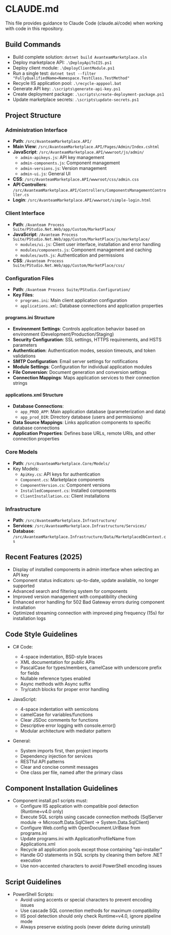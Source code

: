 # CLAUDE.md

This file provides guidance to Claude Code (claude.ai/code) when working with code in this repository.

## Build Commands
- Build complete solution: `dotnet build AvanteamMarketplace.sln`
- Deploy marketplace API: `.\DeployApiToIIS.ps1` 
- Deploy client module: `.\DeployClientModule.ps1`
- Run a single test: `dotnet test --filter "FullyQualifiedName=Namespace.TestClass.TestMethod"`
- Recycle IIS application pool: `.\recycle-apppool.bat`
- Generate API key: `.\scripts\generate-api-key.ps1`
- Create deployment package: `.\scripts\create-deployment-package.ps1`
- Update marketplace secrets: `.\scripts\update-secrets.ps1`

## Project Structure

### Administration Interface
- **Path**: `/src/AvanteamMarketplace.API/`
- **Main View**: `/src/AvanteamMarketplace.API/Pages/Admin/Index.cshtml`
- **JavaScript**: `/src/AvanteamMarketplace.API/wwwroot/js/admin/` 
  - `admin-apikeys.js`: API key management
  - `admin-components.js`: Component management
  - `admin-versions.js`: Version management
  - `admin-ui.js`: General UI
- **CSS**: `/src/AvanteamMarketplace.API/wwwroot/css/admin.css`
- **API Controllers**: `/src/AvanteamMarketplace.API/Controllers/ComponentsManagementController.cs`
- **Login**: `/src/AvanteamMarketplace.API/wwwroot/simple-login.html`

### Client Interface
- **Path**: `/Avanteam Process Suite/PStudio.Net.Web/app/Custom/MarketPlace/`
- **JavaScript**: `/Avanteam Process Suite/PStudio.Net.Web/app/Custom/MarketPlace/js/marketplace/`
  - `modules/ui.js`: Client user interface, installation and error handling
  - `modules/components.js`: Component management and caching
  - `modules/auth.js`: Authentication and permissions
- **CSS**: `/Avanteam Process Suite/PStudio.Net.Web/app/Custom/MarketPlace/css/`

### Configuration Files
- **Path**: `/Avanteam Process Suite/PStudio.Configuration/`
- **Key Files**:
  - `programs.ini`: Main client application configuration
  - `applications.xml`: Database connections and application properties

#### programs.ini Structure
- **Environment Settings**: Controls application behavior based on environment (Development/Production/Staging)
- **Security Configuration**: SSL settings, HTTPS requirements, and HSTS parameters
- **Authentication**: Authentication modes, session timeouts, and token validations
- **SMTP Configuration**: Email server settings for notifications
- **Module Settings**: Configuration for individual application modules
- **File Conversion**: Document generation and conversion settings
- **Connection Mappings**: Maps application services to their connection strings

#### applications.xml Structure
- **Database Connections**: 
  - `app_PROD_APP`: Main application database (parameterization and data)
  - `app_prod_DIR`: Directory database (users and permissions)
- **Data Source Mappings**: Links application components to specific database connections
- **Application Properties**: Defines base URLs, remote URIs, and other connection properties

### Core Models
- **Path**: `/src/AvanteamMarketplace.Core/Models/`
- Key Models:
  - `ApiKey.cs`: API keys for authentication
  - `Component.cs`: Marketplace components
  - `ComponentVersion.cs`: Component versions
  - `InstalledComponent.cs`: Installed components
  - `ClientInstallation.cs`: Client installations

### Infrastructure
- **Path**: `/src/AvanteamMarketplace.Infrastructure/`
- **Services**: `/src/AvanteamMarketplace.Infrastructure/Services/`
- **Database**: `/src/AvanteamMarketplace.Infrastructure/Data/MarketplaceDbContext.cs`

## Recent Features (2025)
- Display of installed components in admin interface when selecting an API key
- Component status indicators: up-to-date, update available, no longer supported
- Advanced search and filtering system for components
- Improved version management with compatibility checking
- Enhanced error handling for 502 Bad Gateway errors during component installation
- Optimized streaming connection with improved ping frequency (15s) for installation logs

## Code Style Guidelines
- C# Code:
  - 4-space indentation, BSD-style braces
  - XML documentation for public APIs
  - PascalCase for types/members, camelCase with underscore prefix for fields
  - Nullable reference types enabled
  - Async methods with Async suffix
  - Try/catch blocks for proper error handling

- JavaScript:
  - 4-space indentation with semicolons
  - camelCase for variables/functions
  - Clear JSDoc comments for functions
  - Descriptive error logging with console.error()
  - Modular architecture with mediator pattern

- General:
  - System imports first, then project imports
  - Dependency injection for services
  - RESTful API patterns
  - Clear and concise commit messages
  - One class per file, named after the primary class

## Component Installation Guidelines
- Component install.ps1 scripts must:
  - Configure IIS application with compatible pool detection (Runtime=v4.0 only)
  - Execute SQL scripts using cascade connection methods (SqlServer module → Microsoft.Data.SqlClient → System.Data.SqlClient)
  - Configure Web.config with OpenDocument.UrlBase from programs.ini
  - Update programs.ini with ApplicationProfileName from Applications.xml
  - Recycle all application pools except those containing "api-installer"
  - Handle GO statements in SQL scripts by cleaning them before .NET execution
  - Use non-accented characters to avoid PowerShell encoding issues

## Script Guidelines
- PowerShell Scripts:
  - Avoid using accents or special characters to prevent encoding issues
  - Use cascade SQL connection methods for maximum compatibility
  - IIS pool detection should only check Runtime=v4.0, ignore pipeline mode
  - Always preserve existing pools (never delete during uninstall)